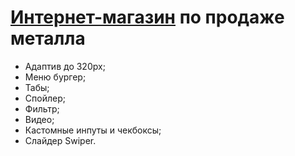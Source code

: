 <h1><a href="https://jaroftd.github.io/metallo/">Интернет-магазин</a> по продаже металла</h1>
<ul>
  <li>Адаптив до 320px;</li>
  <li>Меню бургер;</li>
  <li>Табы;</li>
  <li>Спойлер;</li>
  <li>Фильтр;</li>
  <li>Видео;</li>
  <li>Кастомные инпуты и чекбоксы;</li>
  <li>Слайдер Swiper.</li>
</ul>
